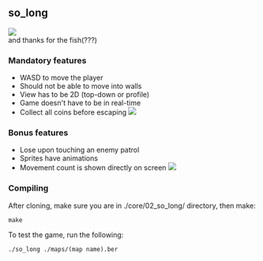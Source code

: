 ## so_long
![](https://github.com/jellysg/core/blob/main/02_so_long/img/img1.gif)  
and thanks for the fish(???)

### Mandatory features
- WASD to move the player
- Should not be able to move into walls
- View has to be 2D (top-down or profile)
- Game doesn't have to be in real-time
- Collect all coins before escaping
![](https://github.com/jellysg/core/blob/main/02_so_long/img/img3.gif)

### Bonus features
- Lose upon touching an enemy patrol
- Sprites have animations
- Movement count is shown directly on screen
![](https://github.com/jellysg/core/blob/main/02_so_long/img/img2.gif)


### Compiling

After cloning, make sure you are in ./core/02_so_long/ directory, then make:
```
make
```

To test the game, run the following:
```
./so_long ./maps/(map name).ber
```
